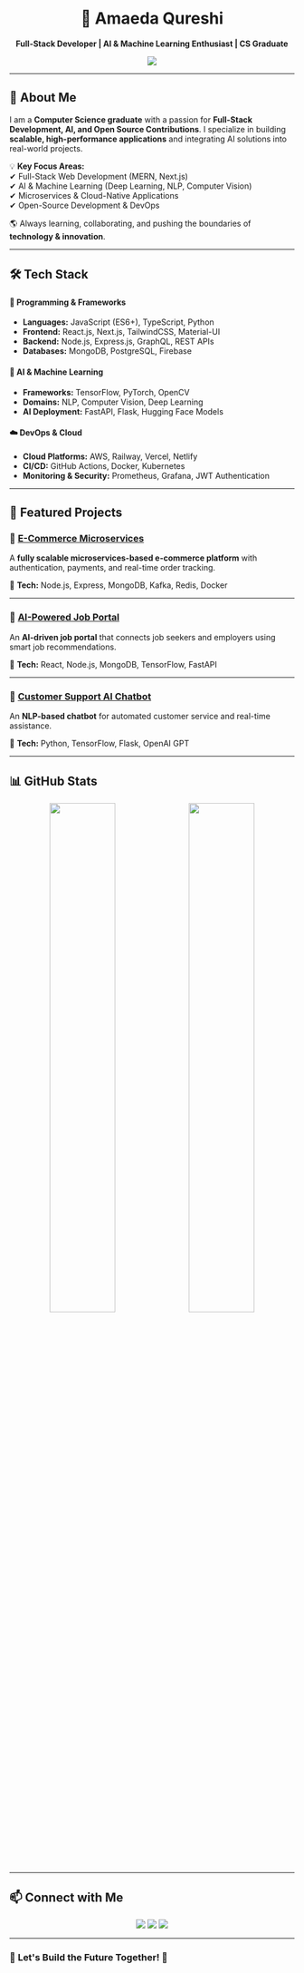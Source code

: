 <h1 align="center">🚀 Amaeda Qureshi</h1>  
<p align="center">
  <strong>Full-Stack Developer | AI & Machine Learning Enthusiast | CS Graduate</strong>  
</p>  

<p align="center">
  <img src="https://readme-typing-svg.herokuapp.com?font=Fira+Code&duration=3000&pause=1000&color=00F7FF&center=true&vCenter=true&width=435&lines=Building+Scalable+Web+Apps;Exploring+AI+%26+Machine+Learning;Passionate+About+Open+Source" />
</p>  

---

## 🌟 About Me  

I am a **Computer Science graduate** with a passion for **Full-Stack Development, AI, and Open Source Contributions**. I specialize in building **scalable, high-performance applications** and integrating AI solutions into real-world projects.  

💡 **Key Focus Areas:**  
✔ Full-Stack Web Development (MERN, Next.js)  
✔ AI & Machine Learning (Deep Learning, NLP, Computer Vision)  
✔ Microservices & Cloud-Native Applications  
✔ Open-Source Development & DevOps  

🌎 Always learning, collaborating, and pushing the boundaries of **technology & innovation**.  

---

## 🛠️ Tech Stack  

#### 🚀 **Programming & Frameworks**  
- **Languages:** JavaScript (ES6+), TypeScript, Python  
- **Frontend:** React.js, Next.js, TailwindCSS, Material-UI  
- **Backend:** Node.js, Express.js, GraphQL, REST APIs  
- **Databases:** MongoDB, PostgreSQL, Firebase  

#### 🤖 **AI & Machine Learning**  
- **Frameworks:** TensorFlow, PyTorch, OpenCV  
- **Domains:** NLP, Computer Vision, Deep Learning  
- **AI Deployment:** FastAPI, Flask, Hugging Face Models  

#### ☁️ **DevOps & Cloud**  
- **Cloud Platforms:** AWS, Railway, Vercel, Netlify  
- **CI/CD:** GitHub Actions, Docker, Kubernetes  
- **Monitoring & Security:** Prometheus, Grafana, JWT Authentication  

---

## 🚀 Featured Projects  

### 📌 [E-Commerce Microservices](https://github.com/AmaedaQ/ecommerce-microservices)  
A **fully scalable microservices-based e-commerce platform** with authentication, payments, and real-time order tracking.  

🔹 **Tech:** Node.js, Express, MongoDB, Kafka, Redis, Docker  

---

### 📌 [AI-Powered Job Portal](https://github.com/AmaedaQ/job-portal)  
An **AI-driven job portal** that connects job seekers and employers using smart job recommendations.  

🔹 **Tech:** React, Node.js, MongoDB, TensorFlow, FastAPI  

---

### 📌 [Customer Support AI Chatbot](https://github.com/AmaedaQ/customer-support-chatbot)  
An **NLP-based chatbot** for automated customer service and real-time assistance.  

🔹 **Tech:** Python, TensorFlow, Flask, OpenAI GPT  

---

## 📊 GitHub Stats  

<p align="center">
<img src="https://github-readme-stats.vercel.app/api?username=AmaedaQ&show_icons=true&theme=tokyonight&count_private=true" width="48%" />
<img src="https://github-readme-streak-stats.herokuapp.com/?user=AmaedaQ&theme=tokyonight" width="48%" />
</p>  

---

## 📫 Connect with Me  

<p align="center">
  <a href="https://www.linkedin.com/in/amaeda-qureshi-305bb928a"><img src="https://img.shields.io/badge/LinkedIn-blue?style=for-the-badge&logo=linkedin"></a>
  <a href="https://github.com/AmaedaQ"><img src="https://img.shields.io/badge/GitHub-black?style=for-the-badge&logo=github"></a>
  <a href="mailto:your.email@example.com"><img src="https://img.shields.io/badge/Email-red?style=for-the-badge&logo=gmail"></a>
</p>  

---

### 🎯 **Let's Build the Future Together! 🚀**  
